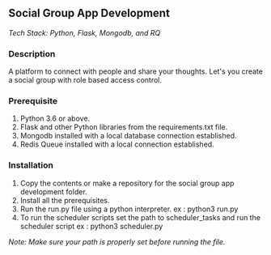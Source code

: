 ## Social Group App Development

_Tech Stack: Python, Flask, Mongodb, and RQ_

### Description
A platform to connect with people and share your thoughts. Let's you create a social group
with role based access control. 

### Prerequisite

1. Python 3.6 or above.
2. Flask and other Python libraries from the requirements.txt file.
3. Mongodb installed with a local database connection established.
4. Redis Queue installed with a local connection established.

### Installation

1. Copy the contents or make a repository for the social group app development folder.
2. Install all the prerequisites.
3. Run the run.py file using a python interpreter. ex : python3 run.py
4. To run the scheduler scripts set the path to scheduler_tasks and run the scheduler script ex : python3 scheduler.py

_Note: Make sure your path is properly set before running the file._








